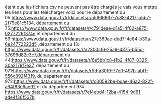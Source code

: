 étant que les fichiers csv ne peuvent pas être chargés je vais vous mettre les liens pour les télécharger voici pour le département du 05:https://www.data.gouv.fr/fr/datasets/r/a5666667-7c88-4217-b5b7-2f79e81c5134, département du 75:https://www.data.gouv.fr/fr/datasets/r/c791deae-d1a5-4f62-a875-0277226f374e et département du 59:https://www.data.gouv.fr/fr/datasets/r/27e369ae-ded7-4e84-b39a-6e24772223d5
,département du 13: https://www.data.gouv.fr/fr/datasets/r/a2300cf6-25a9-4375-b55c-37696d82e3c7,département du 44:https://www.data.gouv.fr/fr/datasets/r/6e5bb1c8-f1b2-4f87-8325-30a2179f7e37, département du 971:https://www.data.gouv.fr/fr/datasets/r/fdfa30f9-77e0-497b-abf1-556c892f4319, du département 972:https://www.data.gouv.fr/fr/datasets/r/c00592be-bdae-46a2-822f-a64f83e6ae92 et du département 974 : https://www.data.gouv.fr/fr/datasets/r/7ef4ebd4-12ba-4154-9d61-ade4f36f537b
